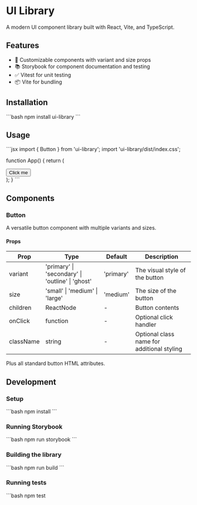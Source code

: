 # UI Library

A modern UI component library built with React, Vite, and TypeScript.

## Features

- 🎨 Customizable components with variant and size props
- 📚 Storybook for component documentation and testing
- ✅ Vitest for unit testing
- 📦 Vite for bundling

## Installation

\`\`\`bash
npm install ui-library
\`\`\`

## Usage

\`\`\`jsx
import { Button } from 'ui-library';
import 'ui-library/dist/index.css';

function App() {
  return (
    <div>
      <Button variant="primary" size="medium">
        Click me
      </Button>
    </div>
  );
}
\`\`\`

## Components

### Button

A versatile button component with multiple variants and sizes.

#### Props

| Prop | Type | Default | Description |
|------|------|---------|-------------|
| variant | 'primary' \| 'secondary' \| 'outline' \| 'ghost' | 'primary' | The visual style of the button |
| size | 'small' \| 'medium' \| 'large' | 'medium' | The size of the button |
| children | ReactNode | - | Button contents |
| onClick | function | - | Optional click handler |
| className | string | - | Optional class name for additional styling |

Plus all standard button HTML attributes.

## Development

### Setup

\`\`\`bash
npm install
\`\`\`

### Running Storybook

\`\`\`bash
npm run storybook
\`\`\`

### Building the library

\`\`\`bash
npm run build
\`\`\`

### Running tests

\`\`\`bash
npm test
